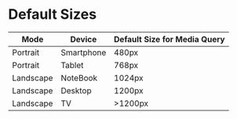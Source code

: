 # Default Sizes

| Mode      | Device     | Default Size for Media Query |
| --------- | ---------- | ---------------------------- |
| Portrait  | Smartphone | 480px                        |
| Portrait  | Tablet     | 768px                        |
| Landscape | NoteBook   | 1024px                       |
| Landscape | Desktop    | 1200px                       |
| Landscape | TV         | >1200px                      | 
